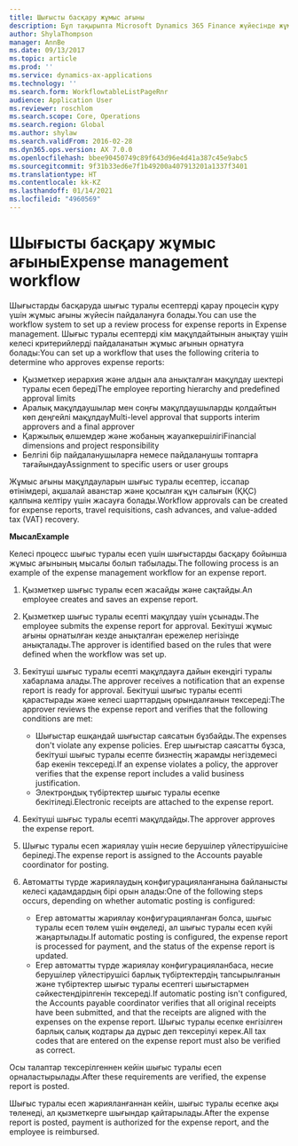 ```yaml
---
title: Шығысты басқару жұмыс ағыны
description: Бұл тақырыпта Microsoft Dynamics 365 Finance жүйесінде жұмыс ағыны жүйесін пайдалану жолы, шығыстарды басқаруда шығыс туралы есептерді қарау процесін құру жолы түсіндіріледі.
author: ShylaThompson
manager: AnnBe
ms.date: 09/13/2017
ms.topic: article
ms.prod: ''
ms.service: dynamics-ax-applications
ms.technology: ''
ms.search.form: WorkflowtableListPageRnr
audience: Application User
ms.reviewer: roschlom
ms.search.scope: Core, Operations
ms.search.region: Global
ms.author: shylaw
ms.search.validFrom: 2016-02-28
ms.dyn365.ops.version: AX 7.0.0
ms.openlocfilehash: bbee90450749c89f643d96e4d41a387c45e9abc5
ms.sourcegitcommit: 9f31b33ed6e7f1b49200a407913201a1337f3401
ms.translationtype: HT
ms.contentlocale: kk-KZ
ms.lasthandoff: 01/14/2021
ms.locfileid: "4960569"
---
```

# <a name="expense-management-workflow"></a><span data-ttu-id="9a670-103">Шығысты басқару жұмыс ағыны</span><span class="sxs-lookup"><span data-stu-id="9a670-103">Expense management workflow</span></span>

<span data-ttu-id="9a670-104">Шығыстарды басқаруда шығыс туралы есептерді қарау процесін құру үшін жұмыс ағыны жүйесін пайдалануға болады.</span><span class="sxs-lookup"><span data-stu-id="9a670-104">You can use the workflow system to set up a review process for expense reports in Expense management.</span></span> <span data-ttu-id="9a670-105">Шығыс туралы есептерді кім мақұлдайтынын анықтау үшін келесі критерийлерді пайдаланатын жұмыс ағынын орнатуға болады:</span><span class="sxs-lookup"><span data-stu-id="9a670-105">You can set up a workflow that uses the following criteria to determine who approves expense reports:</span></span>

- <span data-ttu-id="9a670-106">Қызметкер иерархия және алдын ала анықталған мақұлдау шектері туралы есеп береді</span><span class="sxs-lookup"><span data-stu-id="9a670-106">The employee reporting hierarchy and predefined approval limits</span></span>
- <span data-ttu-id="9a670-107">Аралық мақұлдаушылар мен соңғы мақұлдаушыларды қолдайтын көп деңгейлі мақұлдау</span><span class="sxs-lookup"><span data-stu-id="9a670-107">Multi-level approval that supports interim approvers and a final approver</span></span>
- <span data-ttu-id="9a670-108">Қаржылық өлшемдер және жобаның жауапкершілігі</span><span class="sxs-lookup"><span data-stu-id="9a670-108">Financial dimensions and project responsibility</span></span>
- <span data-ttu-id="9a670-109">Белгілі бір пайдаланушыларға немесе пайдаланушы топтарға тағайындау</span><span class="sxs-lookup"><span data-stu-id="9a670-109">Assignment to specific users or user groups</span></span>

<span data-ttu-id="9a670-110">Жұмыс ағыны мақұлдауларын шығыс туралы есептер, іссапар өтінімдері, ақшалай аванстар және қосылған құн салығын (ҚҚС) қалпына келтіру үшін жасауға болады.</span><span class="sxs-lookup"><span data-stu-id="9a670-110">Workflow approvals can be created for expense reports, travel requisitions, cash advances, and value-added tax (VAT) recovery.</span></span>

<span data-ttu-id="9a670-111">**Мысал**</span><span class="sxs-lookup"><span data-stu-id="9a670-111">**Example**</span></span>

<span data-ttu-id="9a670-112">Келесі процесс шығыс туралы есеп үшін шығыстарды басқару бойынша жұмыс ағынының мысалы болып табылады.</span><span class="sxs-lookup"><span data-stu-id="9a670-112">The following process is an example of the expense management workflow for an expense report.</span></span>

1. <span data-ttu-id="9a670-113">Қызметкер шығыс туралы есеп жасайды және сақтайды.</span><span class="sxs-lookup"><span data-stu-id="9a670-113">An employee creates and saves an expense report.</span></span>
2. <span data-ttu-id="9a670-114">Қызметкер шығыс туралы есепті мақұлдау үшін ұсынады.</span><span class="sxs-lookup"><span data-stu-id="9a670-114">The employee submits the expense report for approval.</span></span> <span data-ttu-id="9a670-115">Бекітуші жұмыс ағыны орнатылған кезде анықталған ережелер негізінде анықталады.</span><span class="sxs-lookup"><span data-stu-id="9a670-115">The approver is identified based on the rules that were defined when the workflow was set up.</span></span>
3. <span data-ttu-id="9a670-116">Бекітуші шығыс туралы есепті мақұлдауға дайын екендігі туралы хабарлама алады.</span><span class="sxs-lookup"><span data-stu-id="9a670-116">The approver receives a notification that an expense report is ready for approval.</span></span> <span data-ttu-id="9a670-117">Бекітуші шығыс туралы есепті қарастырады және келесі шарттардың орындалғанын тексереді:</span><span class="sxs-lookup"><span data-stu-id="9a670-117">The approver reviews the expense report and verifies that the following conditions are met:</span></span>

    - <span data-ttu-id="9a670-118">Шығыстар ешқандай шығыстар саясатын бұзбайды.</span><span class="sxs-lookup"><span data-stu-id="9a670-118">The expenses don't violate any expense policies.</span></span> <span data-ttu-id="9a670-119">Егер шығыстар саясатты бұзса, бекітуші шығыс туралы есепте бизнестің жарамды негіздемесі бар екенін тексереді.</span><span class="sxs-lookup"><span data-stu-id="9a670-119">If an expense violates a policy, the approver verifies that the expense report includes a valid business justification.</span></span>
    - <span data-ttu-id="9a670-120">Электрондық түбіртектер шығыс туралы есепке бекітіледі.</span><span class="sxs-lookup"><span data-stu-id="9a670-120">Electronic receipts are attached to the expense report.</span></span>

4. <span data-ttu-id="9a670-121">Бекітуші шығыс туралы есепті мақұлдайды.</span><span class="sxs-lookup"><span data-stu-id="9a670-121">The approver approves the expense report.</span></span>
5. <span data-ttu-id="9a670-122">Шығыс туралы есеп жариялау үшін несие берушілер үйлестірушісіне беріледі.</span><span class="sxs-lookup"><span data-stu-id="9a670-122">The expense report is assigned to the Accounts payable coordinator for posting.</span></span>
6. <span data-ttu-id="9a670-123">Автоматты түрде жариялаудың конфигурацияланғанына байланысты келесі қадамдардың бірі орын алады:</span><span class="sxs-lookup"><span data-stu-id="9a670-123">One of the following steps occurs, depending on whether automatic posting is configured:</span></span>

    - <span data-ttu-id="9a670-124">Егер автоматты жариялау конфигурацияланған болса, шығыс туралы есеп төлем үшін өңделеді, ал шығыс туралы есеп күйі жаңартылады.</span><span class="sxs-lookup"><span data-stu-id="9a670-124">If automatic posting is configured, the expense report is processed for payment, and the status of the expense report is updated.</span></span>
    - <span data-ttu-id="9a670-125">Егер автоматты түрде жариялау конфигурацияланбаса, несие берушілер үйлестірушісі барлық түбіртектердің тапсырылғанын және түбіртектер шығыс туралы есептегі шығыстармен сәйкестендірілгенін тексереді.</span><span class="sxs-lookup"><span data-stu-id="9a670-125">If automatic posting isn't configured, the Accounts payable coordinator verifies that all original receipts have been submitted, and that the receipts are aligned with the expenses on the expense report.</span></span> <span data-ttu-id="9a670-126">Шығыс туралы есепке енгізілген барлық салық кодтары да дұрыс деп тексерілуі керек.</span><span class="sxs-lookup"><span data-stu-id="9a670-126">All tax codes that are entered on the expense report must also be verified as correct.</span></span>

<span data-ttu-id="9a670-127">Осы талаптар тексерілгеннен кейін шығыс туралы есеп орналастырылады.</span><span class="sxs-lookup"><span data-stu-id="9a670-127">After these requirements are verified, the expense report is posted.</span></span>

<span data-ttu-id="9a670-128">Шығыс туралы есеп жарияланғаннан кейін, шығыс туралы есепке ақы төленеді, ал қызметкерге шығындар қайтарылады.</span><span class="sxs-lookup"><span data-stu-id="9a670-128">After the expense report is posted, payment is authorized for the expense report, and the employee is reimbursed.</span></span>
